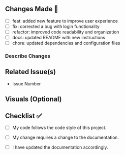 ## Changes Made 🎉

- [ ] feat: added new feature to improve user experience
- [ ] fix: corrected a bug with login functionality
- [ ] refactor: improved code readability and organization
- [ ] docs: updated README with new instructions
- [ ] chore: updated dependencies and configuration files

### Describe Changes

## Related Issue(s)

- Issue Number

## Visuals (Optional)

<!--- Add video or images showcasing the changes or demonstrating the functionality --->

## Checklist ✅

- [ ] My code follows the code style of this project.

- [ ] My change requires a change to the documentation.
- [ ] I have updated the documentation accordingly.
